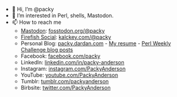 - 👋 Hi, I’m @packy
- 👀 I’m interested in Perl, shells, Mastodon.
- 📫 How to reach me
  - <a href="https://joinmastodon.org/">Mastodon</a>: <a rel="me" href="https://fosstodon.org/@packy">fosstodon.org/@packy</a>
  - <a href="https://joinfirefish.org/about/">Firefish Social</a>: <a rel="me" href="https://kalckey.com/@packy">kalckey.com/@packy</a>
  - Personal Blog: <a href="http://packy.dardan.com/" rel="me">packy.dardan.com</a> - <a href="https://packy.dardan.com/resume/">My resume</a> - <a href="http://packy.dardan.com/tag/perl-weekly-challenge/">Perl Weekly Challenge blog posts</a>
  - Facebook: <a href="https://facebook.com/packy" rel="me">facebook.com/packy</a>
  - LinkedIn: <a href="https://www.linkedin.com/in/packy-anderson/" rel="me">linkedin.com/in/packy-anderson</a>
  - Instagram: <a href="https://www.instagram.com/PackyAnderson/" rel="me">instagram.com/PackyAnderson</a>
  - YouTube: <a href="https://www.youtube.com/PackyAnderson" rel="me">youtube.com/PackyAnderson</a>
  - Tumblr: <a href="https://www.tumblr.com/packyanderson" rel="me">tumblr.com/packyanderson</a>
  - Birbsite: <a href="https://twitter.com/PackyAnderson" rel="me">twitter.com/PackyAnderson</a>
<!---
- 🌱 I’m currently learning ...
- 💞️ I’m looking to collaborate on ...
 --->

<!---
packy/packy is a ✨ special ✨ repository because its `README.md` (this file) appears on your GitHub profile.
You can click the Preview link to take a look at your changes.
--->
